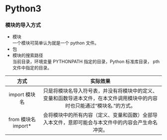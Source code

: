 # Python3

### 模块的导入方式
* 模块 <br />
一个模块可简单认为就是一个 python 文件。
* 包
* 模块的搜索路径 <br />
当前目录，环境变量 PYTHONPATH 指定的目录，Python 标准库目录， pth 文件中指定的目录。

| 方式 | 实际效果|
| :-: | :-: |
| import 模块名 | 只是将模块名导入符号表，并没有将模块中的定义、变量和函数导进本文件，在本文件调用模块中的内容时也只能通过“模块名.”的方式。 |
| from 模块名 import* | 会将模块中的所有内容（定义、变量和函数）全部导入本文件，意即可能会与本文件中的内容会产生命名冲突。 |